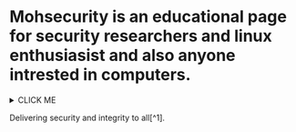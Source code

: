 # Mohsecurity is an educational page for security researchers and linux enthusiasist and also anyone intrested in computers.



<details><summary>CLICK ME</summary>
<p>

#### We can hide anything, even code!

    ```ruby
      puts "Hello from Kenya"
    ```
![This is an image](https://images.app.goo.gl/qc3QFMX9vdYqz7Rh9)
    
</p>
</details>













Delivering security and integrity to all[^1].
